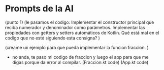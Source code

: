 # Prompts de la AI

(punto 1)
(le pasamos el codigo:
Implementar el constructor principal que reciba numerador y denominador como parámetros.
Implementar las propiedades con getters y setters automáticos de Kotlin. 
Qué está mal en el codigo que no esté siguiendo esta consigna? )

(creame un ejemplo para que pueda implementar la funcion fraccion. )

-   no anda, te paso mi codigo de fraccion  y luego el app para que me digas porque da error al     compilar.
    (Fraccion.kt code)
    (App.kt code)